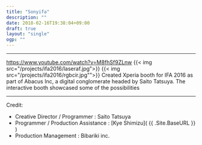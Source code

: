 ```yaml
---
title: "Sonyifa"
description: ""
date: 2018-02-16T19:38:04+09:00
draft: true
layout: "single"
ogp: ""
---
```

---
https://www.youtube.com/watch?v=M8fhSf9ZLnw
{{< img src="/projects/ifa2016/laseraf.jpg">}}
{{< img src="/projects/ifa2016/rgbcir.jpg"">}}
Created Xperia booth for IFA 2016 as part of Abacus Inc, a digital conglomerate headed by Saito Tatsuya. The interactive booth showcased some of the possibilities 

---
Credit:
* Creative Director / Programmer : Saito Tatsuya
* Programmer / Production Assistance : [Kye Shimizu]( {{ .Site.BaseURL }} )
* Production Management : Bibariki inc.
